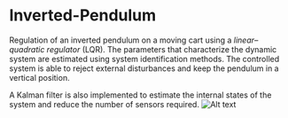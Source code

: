 # Inverted-Pendulum
Regulation of an inverted pendulum on a moving cart using a _linear–quadratic regulator_ (LQR). The parameters that characterize the dynamic system are estimated using system identification methods. The controlled system is able to reject external disturbances and keep the pendulum in a vertical position.

A Kalman filter is also implemented to estimate the internal states of the system and reduce the number of sensors required.
![Alt text](Inverted-Pendulum/invert.png?raw=true "Setup")
